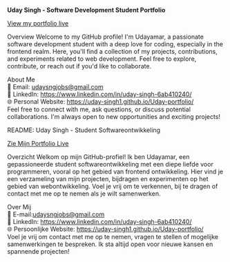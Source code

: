 **Uday Singh - Software Development Student Portfolio**

[View my portfolio live](https://uday-singh1.github.io/Uday-portfolio/)

Overview
Welcome to my GitHub profile! I'm Udayamar, a passionate software development student with a deep love for coding, especially in the frontend realm. Here, you'll find a collection of my projects, contributions, and experiments related to web development. Feel free to explore, contribute, or reach out if you'd like to collaborate.

About Me <br> 
📧 Email: udaysngjobs@gmail.com <br> 
💼 LinkedIn: https://www.linkedin.com/in/uday-singh-6ab410240/ <br> 
🌐 Personal Website: https://uday-singh1.github.io/Uday-portfolio/<br> 
Feel free to connect with me, ask questions, or discuss potential collaborations. I'm always open to new opportunities and exciting projects!<br> 



README: Uday Singh - Student Softwareontwikkeling<br> 

[Zie Mijn Portfolio Live](https://uday-singh1.github.io/Uday-portfolio/) <br> 

Overzicht
Welkom op mijn GitHub-profiel! Ik ben Udayamar, een gepassioneerde student softwareontwikkeling met een diepe liefde voor programmeren, vooral op het gebied van frontend ontwikkeling. Hier vind je een verzameling van mijn projecten, bijdragen en experimenten op het gebied van webontwikkeling. Voel je vrij om te verkennen, bij te dragen of contact met me op te nemen als je wilt samenwerken.

Over Mij <br> 
📧 E-mail:udaysngjobs@gmail.com <br> 
💼 LinkedIn: https://www.linkedin.com/in/uday-singh-6ab410240/ <br> 
🌐 Persoonlijke Website: https://uday-singh1.github.io/Uday-portfolio/ <br> 
Voel je vrij om contact met me op te nemen, vragen te stellen of mogelijke samenwerkingen te bespreken. Ik sta altijd open voor nieuwe kansen en spannende projecten! <br> 
